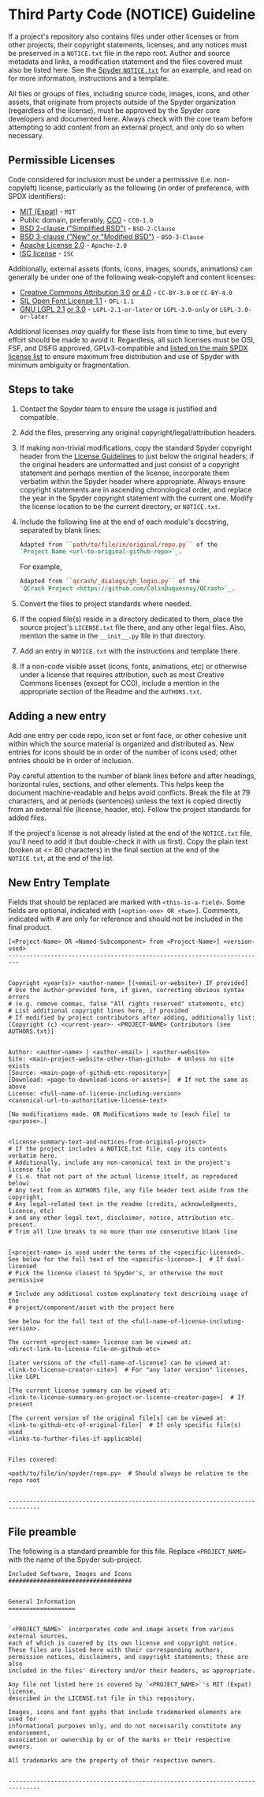 # Third Party Code (NOTICE) Guideline

If a project's repository also contains files under other licenses or from other projects, their copyright statements, licenses, and any notices must be preserved in a `NOTICE.txt` file in the repo root.
Author and source metadata and links, a modification statement and the files covered must also be listed here.
See the [Spyder `NOTICE.txt`](https://github.com/spyder-ide/governance-and-guidelines/blob/main/PROJECT_LICENSE.md) for an example, and read on for more information, instructions and a template.

All files or groups of files, including source code, images, icons, and other assets, that originate from projects outside of the Spyder organization (regardless of the license), must be approved by the Spyder core developers and documented here.
Always check with the core team before attempting to add content from an external project, and only do so when necessary.


## Permissible Licenses

Code considered for inclusion must be under a permissive (i.e. non-copyleft) license, particularly as the following (in order of preference, with SPDX identifiers):

* [MIT (Expat)](https://spdx.org/licenses/MIT.html) - `MIT`
* Public domain, preferably, [CC0](https://spdx.org/licenses/CC0-1.0.html) - `CC0-1.0`
* [BSD 2-clause ("Simplified BSD")](https://spdx.org/licenses/BSD-2-Clause.html) - `BSD-2-Clause`
* [BSD 3-clause ("New" or "Modified BSD")](https://spdx.org/licenses/BSD-3-Clause.html) - `BSD-3-Clause`
* [Apache License 2.0](https://spdx.org/licenses/Apache-2.0.html) - `Apache-2.0`
* [ISC license](https://spdx.org/licenses/ISC.html) - `ISC`

Additionally, external assets (fonts, icons, images, sounds, animations) can generally be under one of the following weak-copyleft and content licenses:

* [Creative Commons Attribution 3.0](https://spdx.org/licenses/CC-BY-3.0.html) [or 4.0](https://spdx.org/licenses/CC-BY-4.0.html) - `CC-BY-3.0` or `CC-BY-4.0`
* [SIL Open Font License 1.1](https://spdx.org/licenses/OFL-1.1.html) - `OFL-1.1`
* [GNU LGPL 2.1](https://spdx.org/licenses/LGPL-2.1-or-later.html) [or 3.0](https://spdx.org/licenses/LGPL-3.0-or-later.html) - `LGPL-2.1-or-later` or `LGPL-3.0-only` or `LGPL-3.0-or-later`

Additional licenses *may* qualify for these lists from time to time, but every effort should be made to avoid it.
Regardless, all such licenses must be OSI, FSF, and DSFG approved, GPLv3-compatible and [listed on the main SPDX license list](https://spdx.org/licenses/) to ensure maximum free distribution and use of Spyder with minimum ambiguity or fragmentation.


## Steps to take

1. Contact the Spyder team to ensure the usage is justified and compatible.

2. Add the files, preserving any original copyright/legal/attribution headers.

3. If making non-trivial modifications, copy the standard Spyder copyright header from the [License Guidelines](https://github.com/spyder-ide/governance-and-guidelines/blob/main/license_guidelines.md) to just below the original headers; if the original headers are unformatted and just consist of a copyright statement and perhaps mention of the license, incorporate them verbatim within the Spyder header where appropriate. Always ensure copyright statements are in ascending chronological order, and replace the year in the Spyder copyright statement with the current one. Modify the license location to be the current directory, or `NOTICE.txt`.

4. Include the following line at the end of each module's docstring, separated by blank lines:

   ```rst
   Adapted from ``path/to/file/in/original/repo.py`` of the
   `Project Name <url-to-original-github-repo>`_.
   ```

   For example,

   ```rst
   Adapted from ``qcrash/_dialogs/gh_login.py`` of the
   `QCrash Project <https://github.com/ColinDuquesnoy/QCrash>`_.
   ```

5. Convert the files to project standards where needed.

6. If the copied file(s) reside in a directory dedicated to them, place the source project's `LICENSE.txt` file there, and any other legal files. Also, mention the same in the `__init__.py` file in that directory.

7. Add an entry in `NOTICE.txt` with the instructions and template there.

8. If a non-code visible asset (icons, fonts, animations, etc) or otherwise under a license that requires attribution, such as most Creative Commons licenses (except for CC0), include a mention in the appropriate section of the Readme and the `AUTHORS.txt`.


## Adding a new entry

Add one entry per code repo, icon set or font face, or other cohesive unit within which the source material is organized and distributed as.
New entries for icons should be in order of the number of icons used; other entries should be in order of inclusion.

Pay careful attention to the number of blank lines before and after headings, horizontal rules, sections, and other elements.
This helps keep the document machine-readable and helps avoid conflicts.
Break the file at 79 characters, and at periods (sentences) unless the text is copied directly from an external file (license, header, etc).
Follow the project standards for added files.

If the project's license is not already listed at the end of the `NOTICE.txt` file, you'll need to add it (but double-check it with us first).
Copy the plain text (broken at <= 80 characters) in the final section at the end of the `NOTICE.txt`, at the end of the list.


## New Entry Template


Fields that should be replaced are marked with `<this-is-a-field>`.
Some fields are optional, indicated with `[<option-one> OR <two>]`.
Comments, indicated with # are only for reference and should not be included in the final product.

```text
[<Project-Name> OR <Named-Subcomponent> from <Project-Name>] <version-used>
-------------------------------------------------------------------------


Copyright <year(s)> <author-name> [(<email-or-website>) IF provided]
# Use the author-provided form, if given, correcting obvious syntax errors
# (e.g. remove commas, false "All rights reserved" statements, etc)
# List additional copyright lines here, if provided
# If modified by project contributors after adding, additionally list:
[Copyright (c) <current-year>- <PROJECT-NAME> Contributors (see AUTHORS.txt)]


Author: <author-name> | <author-email> | <author-website>
Site: <main-project-website-other-than-github>  # Unless no site exists
[Source: <main-page-of-github-etc-repository>]
[Download: <page-to-download-icons-or-assets>]  # If not the same as above
License: <full-name-of-license-including-version>
<canonical-url-to-authoritative-license-text>

[No modifications made. OR Modifications made to [each file] to <purpose>.]


<license-summary-text-and-notices-from-original-project>
# If the project includes a NOTICE.txt file, copy its contents verbatim here.
# Additionally, include any non-canonical text in the project's license file
# (i.e. that not part of the actual license itself, as reproduced below)
# Any text from an AUTHORS file, any file header text aside from the copyright,
# Any legal-related text in the readme (credits, acknowledgments, license, etc)
# and any other legal text, disclaimer, notice, attribution etc. present.
# Trim all line breaks to no more than one consecutive blank line


[<project-name> is used under the terms of the <specific-licensed>.
See below for the full text of the <specific-license>.]  # If dual-licensed
# Pick the license closest to Spyder's, or otherwise the most permissive

# Include any additional custom explanatory text describing usage of the
# project/component/asset with the project here

See below for the full text of the <full-name-of-license-including-version>.

The current <project-name> license can be viewed at:
<direct-link-to-license-file-on-github-etc>

[Later versions of the <full-name-of-license] can be viewed at:
<link-to-license-creator-site>]  # For "any later version" licenses, like LGPL

[The current license summary can be viewed at:
<link-to-license-summary-on-project-or-license-creator-page>]  # If present

[The current version of the original file[s] can be viewed at:
<link-to-github-etc-of-original-file>]  # If only specific file(s) used
<links-to-further-files-if-applicable]


Files covered:

<path/to/file/in/spyder/repo.py>  # Should always be relative to the repo root


-------------------------------------------------------------------------------
```


## File preamble

The following is a standard preamble for this file.
Replace `<PROJECT_NAME>` with the name of the Spyder sub-project.

```text
Included Software, Images and Icons
###################################


General Information
===================


`<PROJECT_NAME>` incorporates code and image assets from various external sources,
each of which is covered by its own license and copyright notice.
These files are listed here with their corresponding authors,
permission notices, disclaimers, and copyright statements; these are also
included in the files' directory and/or their headers, as appropriate.

Any file not listed here is covered by `<PROJECT_NAME>`'s MIT (Expat) license,
described in the LICENSE.txt file in this repository.

Images, icons and font gyphs that include trademarked elements are used for
informational purposes only, and do not necessarily constitute any endorsement,
association or ownership by or of the marks or their respective owners.

All trademarks are the property of their respective owners.


-------------------------------------------------------------------------------
```
